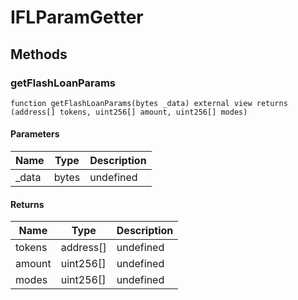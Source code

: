 # IFLParamGetter









## Methods

### getFlashLoanParams

```solidity
function getFlashLoanParams(bytes _data) external view returns (address[] tokens, uint256[] amount, uint256[] modes)
```





#### Parameters

| Name | Type | Description |
|---|---|---|
| _data | bytes | undefined

#### Returns

| Name | Type | Description |
|---|---|---|
| tokens | address[] | undefined
| amount | uint256[] | undefined
| modes | uint256[] | undefined





